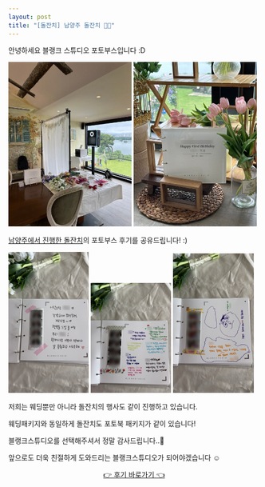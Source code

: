 ```yaml
---
layout: post
title: "[돌잔치] 남양주 돌잔치 👶🏻"
---
```



안녕하세요 블랭크 스튜디오 포토부스입니다 :D

<img src="./post_images/20230912_1.jpg" width="49%"> 
<img src="./post_images/20230912_2.jpg" width="49%"> 

<a href="https://blog.naver.com/blank_studio_/223232156291" target="_blank">남양주에서 진행한 돌잔치</a>의 포토부스 후기를 공유드립니다! :)

<img src="./post_images/20230912_3.png" width="32%"> 
<img src="./post_images/20230912_4.png" width="32%"> 
<img src="./post_images/20230912_5.png" width="32%"> 

저희는 웨딩뿐만 아니라 돌잔치의 행사도 같이 진행하고 있습니다.

웨딩패키지와 동일하게 돌잔치도 포토북 패키지가 같이 있습니다!

블랭크스튜디오를 선택해주셔서 정말 감사드립니다..🖤

앞으로도 더욱 친절하게 도와드리는 블랭크스튜디오가 되어야겠습니다 ☺
   
   
<center><a href="https://blog.naver.com/blank_studio_/223232156291" target="_blank">👉 후기 바로가기 👈</a></center>